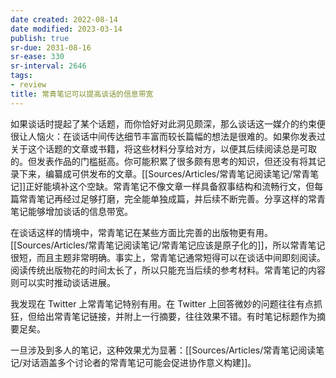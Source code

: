 ```yaml
---
date created: 2022-08-14
date modified: 2023-03-14
publish: true
sr-due: 2031-08-16
sr-ease: 330
sr-interval: 2646
tags:
- review
title: 常青笔记可以提高谈话的信息带宽
---
```

如果谈话时提起了某个话题，而你恰好对此洞见颇深，那么谈话这一媒介的约束便很让人恼火：在谈话中间传达细节丰富而较长篇幅的想法是很难的。如果你发表过关于这个话题的文章或书籍，将这些材料分享给对方，以便其后续阅读总是可取的。但发表作品的门槛挺高。你可能积累了很多颇有思考的知识，但还没有将其记录下来，编纂成可供发布的文章。[[Sources/Articles/常青笔记阅读笔记/常青笔记]]正好能填补这个空缺。常青笔记不像文章一样具备叙事结构和流畅行文，但每篇常青笔记再经过足够打磨，完全能单独成篇，并后续不断完善。分享这样的常青笔记能够增加谈话的信息带宽。

在谈话这样的情境中，常青笔记在某些方面比完善的出版物更有用。[[Sources/Articles/常青笔记阅读笔记/常青笔记应该是原子化的]]，所以常青笔记很短，而且主题非常明确。事实上，常青笔记通常短得可以在谈话中间即刻阅读。阅读传统出版物花的时间太长了，所以只能充当后续的参考材料。常青笔记的内容则可以实时推动谈话进展。

我发现在 Twitter 上常青笔记特别有用。在 Twitter 上回答微妙的问题往往有点抓狂，但给出常青笔记链接，并附上一行摘要，往往效果不错。有时笔记标题作为摘要足矣。

一旦涉及到多人的笔记，这种效果尤为显著：[[Sources/Articles/常青笔记阅读笔记/对话涵盖多个讨论者的常青笔记可能会促进协作意义构建]]。
